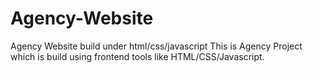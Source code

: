 # Agency-Website
Agency Website build under html/css/javascript
This is Agency Project which is build using frontend tools like HTML/CSS/Javascript.
